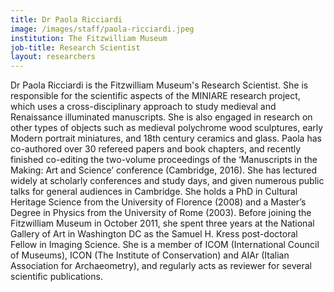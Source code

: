 ```yaml
---
title: Dr Paola Ricciardi
image: /images/staff/paola-ricciardi.jpeg
institution: The Fitzwilliam Museum
job-title: Research Scientist
layout: researchers
---
```


Dr Paola Ricciardi is the Fitzwilliam Museum's Research Scientist. She is responsible for the scientific aspects of the MINIARE research project, which uses a cross-disciplinary approach to study medieval and Renaissance illuminated manuscripts. She is also engaged in research on other types of objects such as medieval polychrome wood sculptures, early Modern portrait miniatures, and 18th century ceramics and glass. Paola has co-authored over 30 refereed papers and book chapters, and recently finished co-editing the two-volume proceedings of the ‘Manuscripts in the Making: Art and Science’ conference (Cambridge, 2016). She has lectured widely at scholarly conferences and study days, and given numerous public talks for general audiences in Cambridge. She holds a PhD in Cultural Heritage Science from the University of Florence (2008) and a Master’s Degree in Physics from the University of Rome (2003). Before joining the Fitzwilliam Museum in October 2011, she spent three years at the National Gallery of Art in Washington DC as the Samuel H. Kress post-doctoral Fellow in Imaging Science. She is a member of ICOM (International Council of Museums), ICON (The Institute of Conservation) and AIAr (Italian Association for Archaeometry), and regularly acts as reviewer for several scientific publications.
